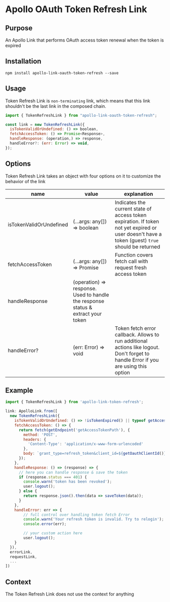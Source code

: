 # Apollo OAuth Token Refresh Link

## Purpose
An Apollo Link that performs OAuth access token renewal when the token is expired

## Installation

`npm install apollo-link-oauth-token-refresh --save`

## Usage
Token Refresh Link is `non-terminating` link, which means that this link shouldn't be the last link in the composed chain.

```js
import { TokenRefreshLink } from "apollo-link-oauth-token-refresh";

const link = new TokenRefreshLink({
  isTokenValidOrUndefined: () => boolean,
  fetchAccessToken: () => Promise<Response>,
  handleResponse: (operation,) => response,
  handleError?: (err: Error) => void,
});
```

## Options
Token Refresh Link takes an object with four options on it to customize the behavior of the link

|name|value|explanation|
|---|---|---|
|isTokenValidOrUndefined|(...args: any[]) => boolean|Indicates the current state of access token expiration. If token not yet expired or user doesn't have a token (guest) `true` should be returned|
|fetchAccessToken|(...args: any[]) => Promise<Response>|Function covers fetch call with request fresh access token|
|handleResponse|(operation) => response. Used to handle the response status & extract your token|
|handleError?|(err: Error) => void|Token fetch error callback. Allows to run additional actions like logout. Don't forget to handle Error if you are using this option|

## Example
```js
import { TokenRefreshLink } from 'apollo-link-token-refresh';

link: ApolloLink.from([
  new TokenRefreshLink({
    isTokenValidOrUndefined: () => !isTokenExpired() || typeof getAccessToken() !== 'string',
    fetchAccessToken: () => {
      return fetch(getEndpoint('getAccessTokenPath'), {
        method: 'POST',
        headers: {
          'Content-Type': 'application/x-www-form-urlencoded'
        },
        body: `grant_type=refresh_token&client_id=${getOauthClientId()}&client_secret=${getOauthClientSecret()}&refresh_token=${getRefreshToken()}`
      });
    },
    handleResponse: () => (response) => {
      // here you can handle response & save the token
      if (response.status === 401) {
        console.warn('token has been revoked');
        user.logout();
      } else {
        return response.json().then(data => saveToken(data));
      }
    },
    handleError: err => {
    	// full control over handling token fetch Error
    	console.warn('Your refresh token is invalid. Try to relogin');
    	console.error(err);

    	// your custom action here
    	user.logout();
    }
  }),
  errorLink,
  requestLink,
  ...
])
```

## Context
The Token Refresh Link does not use the context for anything

